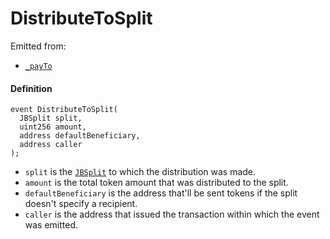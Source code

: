 # DistributeToSplit

Emitted from:

* [`_payTo`](/dev/api/v3/contracts/or-utilities/jbetherc20splitspayer/write/-_payto.md)

#### Definition

```
event DistributeToSplit(
  JBSplit split,
  uint256 amount,
  address defaultBeneficiary,
  address caller
);
```

* `split` is the [`JBSplit`](/dev/api/v3/data-structures/jbsplit.md) to which the distribution was made.
* `amount` is the total token amount that was distributed to the split.
* `defaultBeneficiary` is the address that'll be sent tokens if the split doesn't specify a recipient.
* `caller` is the address that issued the transaction within which the event was emitted.
